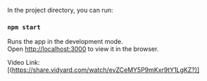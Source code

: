 
In the project directory, you can run:

### `npm start`

Runs the app in the development mode.<br />
Open [http://localhost:3000](http://localhost:3000) to view it in the browser.

Video Link: [(https://share.vidyard.com/watch/evZCeMY5P9mKxr9tY1LgKZ?)]

